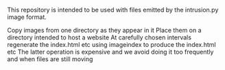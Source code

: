 

This repository is intended to be used with files
emitted by the intrusion.py image format.

Copy images from one directory as they appear in it
Place them on a directory intended to host a website
At carefully chosen intervals regenerate the index.html etc
using imageindex to produce the index.html etc
The latter operation is expensive and we avoid doing it
too frequently and when files are still moving




